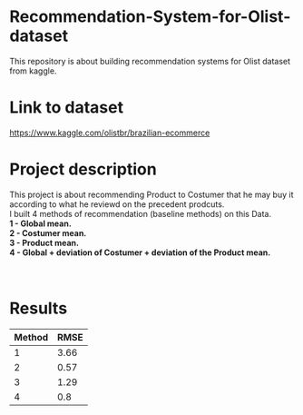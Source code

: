 # Recommendation-System-for-Olist-dataset

This repository is about building recommendation systems for Olist dataset from kaggle.

# Link to dataset <br>
https://www.kaggle.com/olistbr/brazilian-ecommerce <br>
# Project description <br>
This project is about recommending Product to Costumer that he may buy it according to what he reviewd on the precedent prodcuts.<br>
I built 4 methods of recommendation (baseline methods) on this Data.<br>
<b>1 - Global mean.</b><br>
<b>2 - Costumer mean.</b><br>
<b>3 - Product mean.</b><br>
<b>4 - Global + deviation of Costumer + deviation of the Product mean.</b><br><br><br>

# Results


| Method        | RMSE          |
| ------------- | ------------- |
| 1             | 3.66          |
| 2             | 0.57          |
| 3             | 1.29          |
| 4             | 0.8           |
